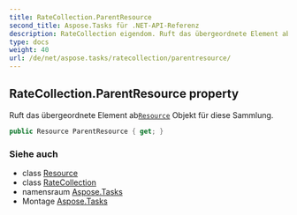 ```yaml
---
title: RateCollection.ParentResource
second_title: Aspose.Tasks für .NET-API-Referenz
description: RateCollection eigendom. Ruft das übergeordnete Element abResource Objekt für diese Sammlung.
type: docs
weight: 40
url: /de/net/aspose.tasks/ratecollection/parentresource/
---
```

## RateCollection.ParentResource property

Ruft das übergeordnete Element ab[`Resource`](../../resource/) Objekt für diese Sammlung.

```csharp
public Resource ParentResource { get; }
```

### Siehe auch

* class [Resource](../../resource/)
* class [RateCollection](../)
* namensraum [Aspose.Tasks](../../ratecollection/)
* Montage [Aspose.Tasks](../../../)



